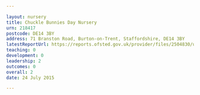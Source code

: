 ```yaml
---

layout: nursery
title: Chuckle Bunnies Day Nursery
urn: 218417
postcode: DE14 3BY
address: 71 Branston Road, Burton-on-Trent, Staffordshire, DE14 3BY
latestReportUrl: https://reports.ofsted.gov.uk/provider/files/2504830/urn/218417.pdf
teaching: 0
development: 0
leadership: 2
outcomes: 0
overall: 2
date: 24 July 2015

---
```

